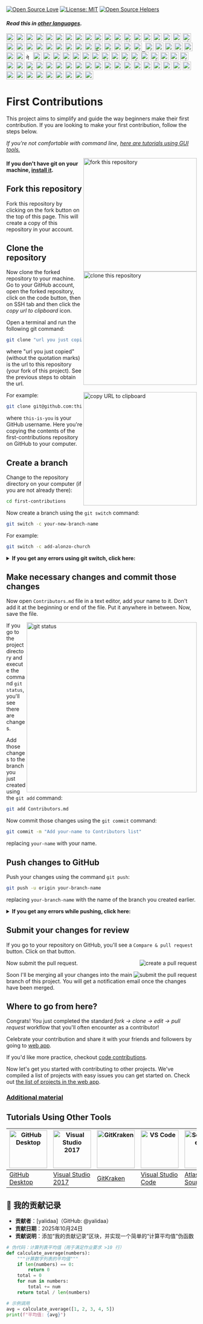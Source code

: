 [![Open Source Love](https://firstcontributions.github.io/open-source-badges/badges/open-source-v1/open-source.svg)](https://github.com/firstcontributions/open-source-badges)
[![License: MIT](https://img.shields.io/badge/License-MIT-green.svg)](https://opensource.org/licenses/MIT)
[![Open Source Helpers](https://www.codetriage.com/roshanjossey/first-contributions/badges/users.svg)](https://www.codetriage.com/roshanjossey/first-contributions)

#### _Read this in [other languages](docs/translations/Translations.md)._
<kbd>[<img title="Shqip" alt="Shqip" src="https://cdn.statically.io/gh/hjnilsson/country-flags/master/svg/al.svg" width="22">](docs/translations/README.al.md)</kbd>
<kbd>[<img title="Armenian" alt="Armenian" src="https://cdn.statically.io/gh/hjnilsson/country-flags/master/svg/am.svg" width="22">](docs/translations/README.arm.md)</kbd>
<kbd>[<img title="Uzbek" alt="Uzbek language" src="https://cdn.statically.io/gh/hjnilsson/country-flags/master/svg/uz.svg" width="22">](docs/translations/README.uz.md)</kbd>
<kbd>[<img title="Azərbaycan dili" alt="Azərbaycan dili" src="https://cdn.statically.io/flags/az.svg" width="22">](docs/translations/README.aze.md)</kbd>
<kbd>[<img title="বাংলা" alt="বাংলা" src="https://cdn.statically.io/gh/hjnilsson/country-flags/master/svg/bd.svg" width="22">](docs/translations/README.bn.md)</kbd>
<kbd>[<img title="Bulgarian" alt="Bulgarian" src="https://cdn.statically.io/gh/hjnilsson/country-flags/master/svg/bg.svg" width="22">](docs/translations/README.bg.md)</kbd>
<kbd>[<img title="Português (Brasil)" alt="Português (Brasil)" src="https://cdn.statically.io/gh/hjnilsson/country-flags/master/svg/br.svg" width="22">](docs/translations/README.pt_br.md)</kbd>
<kbd>[<img title="Català" alt="Català" src="https://firstcontributions.github.io/assets/Readme/catalan1.png" width="22">](docs/translations/README.ca.md)</kbd>
<kbd>[<img title="中文 (Simplified)" alt="中文 (Simplified)" src="https://cdn.statically.io/gh/hjnilsson/country-flags/master/svg/cn.svg" width="22">](docs/translations/README.zh-cn.md)</kbd>
<kbd>[<img title="Czech" alt="Czech" src="https://cdn.statically.io/gh/hjnilsson/country-flags/master/svg/cz.svg" width="22">](docs/translations/README.cs.md)</kbd>
<kbd>[<img title="Deutsch" alt="Deutsch" src="https://cdn.statically.io/gh/hjnilsson/country-flags/master/svg/de.svg" width="22">](docs/translations/README.de.md)</kbd>
<kbd>[<img title="Dansk" alt="Dansk" src="https://cdn.statically.io/gh/hjnilsson/country-flags/master/svg/dk.svg" width="22">](docs/translations/README.da.md)</kbd>
<kbd>[<img title="المصرية" alt="المصرية" src="https://cdn.statically.io/gh/hjnilsson/country-flags/master/svg/eg.svg" width="22">](docs/translations/README.eg.md)</kbd>
<kbd>[<img title="Dezéiriya" alt="Dezéiriya" src="https://cdn.statically.io/gh/hjnilsson/country-flags/master/svg/dz.svg" width="22">](docs/translations/README.dz.md)</kbd>
<kbd>[<img title="Español de España" alt="Español de España" src="https://cdn.statically.io/gh/hjnilsson/country-flags/master/svg/es.svg" width="22">](docs/translations/README.es.md)</kbd>
<kbd>[<img title="Française" alt="Française" src="https://cdn.statically.io/gh/hjnilsson/country-flags/master/svg/fr.svg" width="22">](docs/translations/README.fr.md)</kbd>
<kbd>[<img title="Gaeilge" alt="Gaeilge" src="https://cdn.statically.io/gh/hjnilsson/country-flags/master/svg/ie.svg" width="22">](docs/translations/README.ga.md)</kbd>
<kbd>[<img title="Galego" alt="Galego" src="https://upload.wikimedia.org/wikipedia/commons/thumb/6/64/Flag_of_Galicia.svg/1200px-Flag_of_Galicia.svg.png" width="22">](docs/translations/README.gl.md)</kbd>
<kbd>[<img title="Ελληνικά" alt="Ελληνικά" src="https://cdn.statically.io/gh/hjnilsson/country-flags/master/svg/gr.svg" width="22">](docs/translations/README.gr.md)</kbd>
<kbd>[<img title="ქართული" alt="ქართული" src="https://cdn.statically.io/gh/hjnilsson/country-flags/master/svg/ge.svg" width="22">](docs/translations/README.ge.md)</kbd>
<kbd>[<img title="Magyar" alt="Magyar" src="https://cdn.statically.io/gh/hjnilsson/country-flags/master/svg/hu.svg" width="22">](docs/translations/README.hu.md)</kbd>
<kbd>[<img title="Bahasa Indonesia" alt="Bahasa Indonesia" src="https://cdn.statically.io/gh/hjnilsson/country-flags/master/svg/id.svg" width="22">](docs/translations/README.id.md)</kbd>
<kbd>[<img title="עִברִית" alt="עִברִית" src="https://cdn.statically.io/gh/hjnilsson/country-flags/master/svg/il.svg" width="22">](docs/translations/README.hb.md)</kbd>
<kbd>[<img title="ગુજરાતી / हिन्दी / मराठी / മലയാളം / ಕನ್ನಡ / తెలుగు / ଓଡିଆ / छत्तीसगढ़ी / ਪੰਜਾਬੀ" alt="ગુજરાતી / हिन्दी / मराठी / മലയാളം / ಕನ್ನಡ / తెలుగు / ଓଡିଆ / छत्तीसगढ़ी / ਪੰਜਾਬੀ" src="https://cdn.statically.io/gh/hjnilsson/country-flags/master/svg/in.svg" width="22">](docs/translations/Translations.md)</kbd>
<kbd>[<img title="தமிழ்" alt="தமிழ்" src="https://cdn.statically.io/gh/hjnilsson/country-flags/master/svg/lk.svg" width="22">](docs/translations/README.ta.md)</kbd>
<kbd>[<img title="فارسی" alt="فارسی" src="https://upload.wikimedia.org/wikipedia/commons/b/ba/Flag_of_Iran_before_1979_Revolution.svg" width="22">](docs/translations/README.fa.md)</kbd>
<kbd>[<img title="Italiano" alt="Italiano" src="https://cdn.statically.io/gh/hjnilsson/country-flags/master/svg/it.svg" width="22">](docs/translations/README.it.md)</kbd>
<kbd>[<img title="日本語" alt="日本語" src="https://cdn.statically.io/gh/hjnilsson/country-flags/master/svg/jp.svg" width="22">](docs/translations/README.ja.md)</kbd>
<kbd>[<img title="සිංහල" alt="සිංහල" src="https://cdn.statically.io/gh/hjnilsson/country-flags/master/svg/lk.svg" width="22">](docs/translations/README.si.md)</kbd>
<kbd>[<img title="Kiswahili (Kenya)" alt="Kiswahili (Kenya)" src="https://cdn.statically.io/gh/hjnilsson/country-flags/master/svg/ke.svg" width="22">](docs/translations/README.kws.md)</kbd>
<kbd>[<img title="한국어" alt="한국어" src="https://cdn.statically.io/gh/hjnilsson/country-flags/master/svg/kr.svg" width="22">](docs/translations/README.ko.md)</kbd>
<kbd>[<img title="Lietuvių kalba" alt="Lietuvių kalba" src="https://cdn.statically.io/gh/hjnilsson/country-flags/master/svg/lt.svg" width="22">](docs/translations/README.lt.md)</kbd>
<kbd>[<img title="Limba Română" alt="Limba Română" src="https://cdn.statically.io/gh/hjnilsson/country-flags/master/svg/md.svg" width="22"> <img title="Limba Română" alt="Limba Română" src="https://cdn.statically.io/gh/hjnilsson/country-flags/master/svg/ro.svg" width="22">](docs/translations/README.ro.md)</kbd>
<kbd>[<img title="မြန်မာ" alt="မြန်မာ" src="https://cdn.statically.io/gh/hjnilsson/country-flags/master/svg/mm.svg" width="22">](docs/translations/README.mm_unicode.md)</kbd>
<kbd>[<img title="Македонски" alt="Македонски" src="https://cdn.statically.io/gh/hjnilsson/country-flags/master/svg/mk.svg" width="22">](docs/translations/README.mk.md)</kbd>
<kbd>[<img title="Español de México" alt="Español de México" src="https://cdn.statically.io/gh/hjnilsson/country-flags/master/svg/mx.svg" width="22">](docs/translations/README.mx.md)</kbd>
<kbd>[<img title="Bahasa Melayu / بهاس ملايو‎ / Malay" alt="Bahasa Melayu / بهاس ملايو‎ / Malay" src="https://cdn.statically.io/gh/hjnilsson/country-flags/master/svg/my.svg" width="22">](docs/translations/README.my.md)</kbd>
<kbd>[<img title="Dutch" alt="Dutch" src="https://cdn.statically.io/gh/hjnilsson/country-flags/master/svg/nl.svg" width="22">](docs/translations/README.nl.md)</kbd>
<kbd>[<img title="Norsk" alt="Norsk" src="https://cdn.statically.io/gh/hjnilsson/country-flags/master/svg/no.svg" width="22">](docs/translations/README.no.md)</kbd>
<kbd>[<img title="नेपाली" alt="नेपाली" src="https://cdn.statically.io/gh/hjnilsson/country-flags/master/svg/np.svg" width="15">](docs/translations/README.np.md)</kbd>
<kbd>[<img title="Wikang Filipino" alt="Wikang Filipino" src="https://cdn.statically.io/gh/hjnilsson/country-flags/master/svg/ph.svg" width="22">](docs/translations/README.fil.md)</kbd>
<kbd>[<img title="English (Pirate)" alt="English (Pirate)" src="https://firstcontributions.github.io/assets/Readme/pirate.png" width="22">](docs/translations/README.en-pirate.md)</kbd>
<kbd>[<img title="اُاردو" alt="اردو" src="https://cdn.statically.io/gh/hjnilsson/country-flags/master/svg/pk.svg" width="22">](docs/translations/README.ur.md)</kbd>
<kbd>[<img title="Twi (Ghana)" alt="Twi (Ghana)" src="https://cdn.statically.io/gh/hjnilsson/country-flags/master/svg/gh.svg" width="22">](docs/translations/README.gh.md)</kbd>
<kbd>[<img title="Polski" alt="Polski" src="https://cdn.statically.io/gh/hjnilsson/country-flags/master/svg/pl.svg" width="22">](docs/translations/README.pl.md)</kbd>
<kbd>[<img title="Português (Portugal)" alt="Português (Portugal)" src="https://cdn.statically.io/gh/hjnilsson/country-flags/master/svg/pt.svg" width="22">](docs/translations/README.pt-pt.md)</kbd>
<kbd>[<img title="Русский язык" alt="Русский язык" src="https://cdn.statically.io/gh/hjnilsson/country-flags/master/svg/ru.svg" width="22">](docs/translations/README.ru.md)</kbd>
<kbd>[<img title="العربية" alt="العربية" src="https://cdn.statically.io/gh/hjnilsson/country-flags/master/svg/sa.svg" width="22">](docs/translations/README.ar.md)</kbd>
<kbd>[<img title="Svenska" alt="Svenska" src="https://cdn.statically.io/gh/hjnilsson/country-flags/master/svg/se.svg" width="22">](docs/translations/README.se.md)</kbd>
<kbd>[<img title="Slovenčina" alt="Slovenčina" src="https://cdn.statically.io/gh/hjnilsson/country-flags/master/svg/sk.svg" width="22">](docs/translations/README.slk.md)</kbd>
<kbd>[<img title="Slovenščina" alt="Slovenščina" src="https://cdn.statically.io/gh/hjnilsson/country-flags/master/svg/si.svg" width="22">](docs/translations/README.sl.md)</kbd>
<kbd>[<img title="ภาษาไทย" alt="ภาษาไทย" src="https://cdn.statically.io/gh/hjnilsson/country-flags/master/svg/th.svg" width="22">](docs/translations/README.th.md)</kbd>
<kbd>[<img title="Türkçe" alt="Türkçe" src="https://cdn.statically.io/gh/hjnilsson/country-flags/master/svg/tr.svg" width="22">](docs/translations/README.tr.md)</kbd>
<kbd>[<img title="中文(Traditional)" alt="中文(Traditional)" src="https://cdn.statically.io/gh/hjnilsson/country-flags/master/svg/tw.svg" width="22">](docs/translations/README.zh-tw.md)</kbd>
<kbd>[<img title="Українська" alt="Українська" src="https://cdn.statically.io/gh/hjnilsson/country-flags/master/svg/ua.svg" width="22">](docs/translations/README.ua.md)</kbd>
<kbd>[<img title="Tiếng Việt" alt="Tiếng Việt" src="https://cdn.statically.io/gh/hjnilsson/country-flags/master/svg/vn.svg" width="22">](docs/translations/README.vn.md)</kbd>
<kbd>[<img title="Tanzania" alt="Swahili language" src="https://cdn.statically.io/gh/hjnilsson/country-flags/master/svg/tz.svg" width="22">](docs/translations/README.sw.md)</kbd>
<kbd>[<img title="Zulu (South Africa)" alt="Zulu (South Africa)" src="https://cdn.statically.io/gh/hjnilsson/country-flags/master/svg/za.svg" width="22">](docs/translations/README.zul.md)</kbd>
<kbd>[<img title="Afrikaans (South Africa)" alt="Afrikaans (South Africa)" src="https://cdn.statically.io/gh/hjnilsson/country-flags/master/svg/za.svg" width="22">](docs/translations/README.afk.md)</kbd>
<kbd>[<img title="Igbo (Nigeria)" alt="Igbo (Nigeria)" src="https://cdn.statically.io/gh/hjnilsson/country-flags/master/svg/ng.svg" width="22">](docs/translations/README.igb.md)</kbd>
<kbd>[<img title="Bambara (Mali)" alt="Bambara (Mali)" src="https://cdn.statically.io/gh/hjnilsson/country-flags/master/svg/ml.svg" width="22">](docs/translations/README.mli.md)</kbd>
<kbd>[<img title="Hausa (Nigeria)" alt="Hausa (Nigeria)" src="https://upload.wikimedia.org/wikipedia/commons/thumb/5/5d/Flag_of_the_Hausa_people.svg/1280px-Flag_of_the_Hausa_people.svg.png" width="22">](docs/translations/README.hau.md)</kbd>
<kbd>[<img title="Yoruba (Nigeria)" alt="Yoruba (Nigeria)" src="https://www.fotw.info/images/n/ng%7Deoyor.gif" width="22">](docs/translations/README.yor.md)</kbd>
<kbd>[<img title="Latvia" alt="Latvia" src="https://cdn.statically.io/gh/hjnilsson/country-flags/master/svg/lv.svg" width="22">](docs/translations/README.lv.md)</kbd>
<kbd>[<img title="Suomeksi" alt="Suomeksi" src="https://cdn.statically.io/gh/hjnilsson/country-flags/master/svg/fi.svg" width="22">](docs/translations/README.fi.md)</kbd>
<kbd>[<img title="Беларуская мова" alt="Беларуская мова" src="https://cdn.statically.io/gh/hjnilsson/country-flags/master/svg/by.svg" width="22">](docs/translations/README.by.md)</kbd>
<kbd>[<img title="Српски" alt="Српски" src="https://cdn.statically.io/gh/hjnilsson/country-flags/master/svg/rs.svg" width="22">](docs/translations/README.sr-Cyrl.md)</kbd>
<kbd>[<img title="Srpski" alt="Srpski" src="https://cdn.statically.io/gh/hjnilsson/country-flags/master/svg/rs.svg" width="22">](docs/translations/README.sr-Latn.md)</kbd>
<kbd>[<img title="Қазақша" alt="Қазақша" src="https://cdn.statically.io/gh/hjnilsson/country-flags/master/svg/kz.svg" width="22">](docs/translations/README.kz.md)</kbd>
<kbd>[<img title="Bosanski" alt="Bosanski" src="https://cdn.statically.io/gh/hjnilsson/country-flags/master/svg/ba.svg" width="22">](docs/translations/README.bih.md)</kbd>
<kbd>[<img title="Hrvatski" alt="Hrvatski" src="https://cdn.statically.io/gh/hjnilsson/country-flags/master/svg/hr.svg" width="22">](docs/translations/README.hr.md)</kbd>
<kbd>[<img title="پښتو" alt="پښتو" src="https://cdn.statically.io/gh/hjnilsson/country-flags/master/svg/af.svg" width="22">](docs/translations/README.ps.md)</kbd>
<kbd>[<img title="Af-soomaali" alt="Somalia" src="https://cdn.statically.io/gh/hjnilsson/country-flags/master/svg/so.svg" width="22">](docs/translations/README.so.md)</kbd>
<kbd>[<img title="Español de Ecuador" alt="Ecuador" src="https://cdn.statically.io/gh/hjnilsson/country-flags/master/svg/ec.svg" width="22">](docs/translations/README.ec.md)</kbd>
<kbd>[<img title="Luganda (Uganda)" alt="Luganda (Uganda)" src="https://cdn.statically.io/gh/hjnilsson/country-flags/master/svg/ug.svg" width="22">](docs/translations/README.lug.md)</kbd>
<kbd>[<img title="Turkmen" alt="Turkmen language" src="https://cdn.statically.io/gh/hjnilsson/country-flags/master/svg/tm.svg" width="22">](docs/translations/README.tm.md)</kbd>
<kbd>[<img title="Ewe (TOGO)" alt="Ewe (TOGO)" src="https://cdn.statically.io/gh/hjnilsson/country-flags/master/svg/tg.svg" width="22">](docs/translations/README.ewe.md)</kbd>
<kbd>[<img title="አማርኛ" alt="አማርኛ" src="https://cdn.statically.io/gh/hjnilsson/country-flags/master/svg/et.svg" width="22">](docs/translations/README.am.md)</kbd>
<kbd>[<img title="Kurdî" alt="Kurdî" src="https://upload.wikimedia.org/wikipedia/commons/3/35/Flag_of_Kurdistan.svg" width="22">](docs/translations/README.kr.md)</kbd>
<kbd>[<img title="Malagasy" alt="Malagasy" src="https://cdn.statically.io/gh/hjnilsson/country-flags/master/svg/mg.svg" width="22">](docs/translations/README.mg.md)</kbd>
<kbd>[<img title="ភាសាខ្មែរ" alt="ភាសាខ្មែរ" src="https://cdn.statically.io/gh/hjnilsson/country-flags/master/svg/kh.svg" width="22">](docs/translations/README.kh.md)</kbd>
<kbd>[<img title="Morocco" alt="Moroccan Darija" src="https://cdn.statically.io/gh/hjnilsson/country-flags/master/svg/ma.svg" width="22">](docs/translations/README.ma.md)</kbd>
<kbd>[<img title="Mongolian" alt="Mongolian" src="https://cdn.statically.io/flags/mn.svg" width="22">](docs/translations/README.mn.md)</kbd>
<kbd>[<img title="Morocco" alt="Tounsi" src="https://cdn.statically.io/gh/hjnilsson/country-flags/master/svg/tn.svg" width="22">](docs/translations/README.tn.md)</kbd>

# First Contributions

This project aims to simplify and guide the way beginners make their first contribution. If you are looking to make your first contribution, follow the steps below.

_If you're not comfortable with command line, [here are tutorials using GUI tools.](#tutorials-using-other-tools)_

<img align="right" width="300" src="https://firstcontributions.github.io/assets/Readme/fork.png" alt="fork this repository" />

#### If you don't have git on your machine, [install it](https://docs.github.com/en/get-started/quickstart/set-up-git).

## Fork this repository

Fork this repository by clicking on the fork button on the top of this page.
This will create a copy of this repository in your account.

## Clone the repository

<img align="right" width="300" src="https://firstcontributions.github.io/assets/Readme/clone.png" alt="clone this repository" />

Now clone the forked repository to your machine. Go to your GitHub account, open the forked repository, click on the code button, then on SSH tab and then click the _copy url to clipboard_ icon.

Open a terminal and run the following git command:

```bash
git clone "url you just copied"
```

where "url you just copied" (without the quotation marks) is the url to this repository (your fork of this project). See the previous steps to obtain the url.

<img align="right" width="300" src="https://firstcontributions.github.io/assets/Readme/copy-to-clipboard.png" alt="copy URL to clipboard" />

For example:

```bash
git clone git@github.com:this-is-you/first-contributions.git
```

where `this-is-you` is your GitHub username. Here you're copying the contents of the first-contributions repository on GitHub to your computer.

## Create a branch

Change to the repository directory on your computer (if you are not already there):

```bash
cd first-contributions
```

Now create a branch using the `git switch` command:

```bash
git switch -c your-new-branch-name
```

For example:

```bash
git switch -c add-alonzo-church
```

<details>
<summary> <strong>If you get any errors using git switch, click here:</strong> </summary>

If the error message "Git: `switch` is not a git command. See `git –help`" appears, it's likely because you're using an older version of git.

In this case, try to use `git checkout` instead:

```bash
git checkout -b your-new-branch-name
```

</details>

## Make necessary changes and commit those changes

Now open `Contributors.md` file in a text editor, add your name to it. Don't add it at the beginning or end of the file. Put it anywhere in between. Now, save the file.

<img align="right" width="450" src="https://firstcontributions.github.io/assets/Readme/git-status.png" alt="git status" />

If you go to the project directory and execute the command `git status`, you'll see there are changes.

Add those changes to the branch you just created using the `git add` command:

```bash
git add Contributors.md
```

Now commit those changes using the `git commit` command:

```bash
git commit -m "Add your-name to Contributors list"
```

replacing `your-name` with your name.

## Push changes to GitHub

Push your changes using the command `git push`:

```bash
git push -u origin your-branch-name
```

replacing `your-branch-name` with the name of the branch you created earlier.

<details>
<summary> <strong>If you get any errors while pushing, click here:</strong> </summary>

- ### Authentication Error
     <pre>remote: Support for password authentication was removed on August 13, 2021. Please use a personal access token instead.
  remote: Please see https://github.blog/2020-12-15-token-authentication-requirements-for-git-operations/ for more information.
  fatal: Authentication failed for 'https://github.com/<your-username>/first-contributions.git/'</pre>
  Go to [GitHub's tutorial](https://docs.github.com/en/authentication/connecting-to-github-with-ssh/adding-a-new-ssh-key-to-your-github-account) on generating and configuring an SSH key to your account.

  Also, you might want to run 'git remote -v' to check your remote address.
  
  If it looks anything like this:
  <pre>origin	https://github.com/your-username/your_repo.git (fetch)
  origin	https://github.com/your-username/your_repo.git (push)</pre>
  
  change it using this command:
  ```bash
  git remote set-url origin git@github.com:your-username/your_repo.git
  ```
  Otherwise you'll still get prompted for username and password and get authentication error.
</details>

## Submit your changes for review

If you go to your repository on GitHub, you'll see a `Compare & pull request` button. Click on that button.

<img style="float: right;" src="https://firstcontributions.github.io/assets/Readme/compare-and-pull.png" alt="create a pull request" />

Now submit the pull request.

<img style="float: right;" src="https://firstcontributions.github.io/assets/Readme/submit-pull-request.png" alt="submit the pull request" />

Soon I'll be merging all your changes into the main branch of this project. You will get a notification email once the changes have been merged.

## Where to go from here?

Congrats! You just completed the standard _fork -> clone -> edit -> pull request_ workflow that you'll often encounter as a contributor!

Celebrate your contribution and share it with your friends and followers by going to [web app](https://firstcontributions.github.io/#social-share).

If you'd like more practice, checkout [code contributions](https://github.com/roshanjossey/code-contributions).

Now let's get you started with contributing to other projects. We've compiled a list of projects with easy issues you can get started on. Check out [the list of projects in the web app](https://firstcontributions.github.io/#project-list).

### [Additional material](docs/additional-material/git_workflow_scenarios/additional-material.md)

## Tutorials Using Other Tools

| <a href="docs/gui-tool-tutorials/github-desktop-tutorial.md"><img alt="GitHub Desktop" src="https://desktop.github.com/images/desktop-icon.svg" width="100"></a> | <a href="docs/gui-tool-tutorials/github-windows-vs2017-tutorial.md"><img alt="Visual Studio 2017" src="https://upload.wikimedia.org/wikipedia/commons/c/cd/Visual_Studio_2017_Logo.svg" width="100"></a> | <a href="docs/gui-tool-tutorials/gitkraken-tutorial.md"><img alt="GitKraken" src="https://firstcontributions.github.io/assets/gui-tool-tutorials/gitkraken-tutorial/gk-icon.png" width="100"></a> | <a href="docs/gui-tool-tutorials/github-windows-vs-code-tutorial.md"><img alt="VS Code" src="https://upload.wikimedia.org/wikipedia/commons/1/1c/Visual_Studio_Code_1.35_icon.png" width=100></a> | <a href="docs/gui-tool-tutorials/sourcetree-macos-tutorial.md"><img alt="Sourcetree App" src="https://wac-cdn.atlassian.com/dam/jcr:81b15cde-be2e-4f4a-8af7-9436f4a1b431/Sourcetree-icon-blue.svg" width=100></a> | <a href="docs/gui-tool-tutorials/github-windows-intellij-tutorial.md"><img alt="IntelliJ IDEA" src="https://upload.wikimedia.org/wikipedia/commons/thumb/9/9c/IntelliJ_IDEA_Icon.svg/512px-IntelliJ_IDEA_Icon.svg.png" width=100></a> |
| ----------------------------------------------------------------------------------------------------------------------------------------------------------- | --------------------------------------------------------------------------------------------------------------------------------------------------------------------------------------------------- | -------------------------------------------------------------------------------------------------------------------------------------------------------------------------------------------- | -------------------------------------------------------------------------------------------------------------------------------------------------------------------------------------------- | ------------------------------------------------------------------------------------------------------------------------------------------------------------------------------------------------------------ | -------------------------------------------------------------------------------------------------------------------------------------------------------------------------------------------------------------------------------- |
| [GitHub Desktop](docs/gui-tool-tutorials/github-desktop-tutorial.md)                                                                                             | [Visual Studio 2017](docs/gui-tool-tutorials/github-windows-vs2017-tutorial.md)                                                                                                                          | [GitKraken](docs/gui-tool-tutorials/gitkraken-tutorial.md)                                                                                                                                        | [Visual Studio Code](docs/gui-tool-tutorials/github-windows-vs-code-tutorial.md)                                                                                                                  | [Atlassian Sourcetree](docs/gui-tool-tutorials/sourcetree-macos-tutorial.md)                                                                                                                                      | [IntelliJ IDEA](docs/gui-tool-tutorials/github-windows-intellij-tutorial.md)                                                                                                                                                          |
## 👤 我的贡献记录

- **贡献者**：[yalidaa]（GitHub: @yalidaa）
- **贡献日期**：2025年10月24日
- **贡献说明**：添加“我的贡献记录”区块，并实现一个简单的“计算平均值”伪函数

```python
# 伪代码：计算列表平均值（用于满足作业要求 >10 行）
def calculate_average(numbers):
    """计算数字列表的平均值"""
    if len(numbers) == 0:
        return 0
    total = 0
    for num in numbers:
        total += num
    return total / len(numbers)

# 示例调用
avg = calculate_average([1, 2, 3, 4, 5])
print(f"平均值: {avg}")
